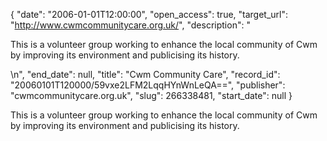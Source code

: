 {
  "date": "2006-01-01T12:00:00", 
  "open_access": true, 
  "target_url": "http://www.cwmcommunitycare.org.uk/", 
  "description": "<p>This is a volunteer group working to enhance the local community of Cwm by improving its environment and publicising its history.</p>\n", 
  "end_date": null, 
  "title": "Cwm Community Care", 
  "record_id": "20060101T120000/59vxe2LFM2LqqHYnWnLeQA==", 
  "publisher": "cwmcommunitycare.org.uk", 
  "slug": 266338481, 
  "start_date": null
}

<p>This is a volunteer group working to enhance the local community of Cwm by improving its environment and publicising its history.</p>
